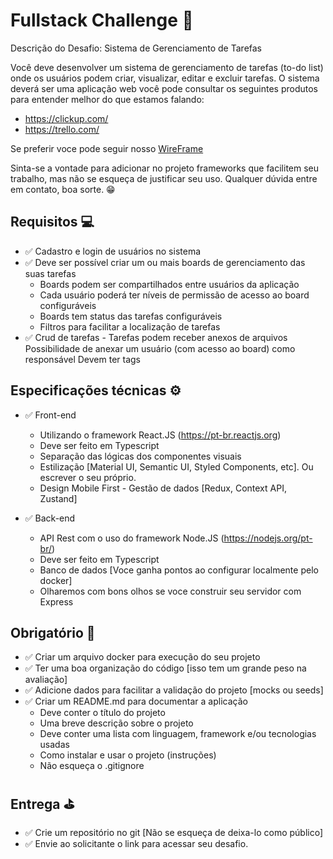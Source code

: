# Fullstack Challenge 🚀

Descrição do Desafio: Sistema de Gerenciamento de Tarefas

Você deve desenvolver um sistema de gerenciamento de tarefas (to-do list) onde os usuários podem criar, visualizar, editar e excluir tarefas. O sistema deverá ser uma aplicação web você pode consultar os seguintes produtos para entender melhor do que estamos falando:

- https://clickup.com/
- https://trello.com/

Se preferir voce pode seguir nosso [WireFrame](https://whimsical.com/task-manager-test-application-8YknxAbZzFFDMvEzZHLpzu)

Sinta-se a vontade para adicionar no projeto frameworks que facilitem seu trabalho, mas não se esqueça de justificar seu uso.
Qualquer dúvida entre em contato, boa sorte. 😁

## Requisitos 💻

- ✅ Cadastro e login de usuários no sistema
- ✅ Deve ser possível criar um ou mais boards de gerenciamento das suas tarefas
  - Boards podem ser compartilhados entre usuários da aplicação
  - Cada usuário poderá ter níveis de permissão de acesso ao board configuráveis
  - Boards tem status das tarefas configuráveis
  - Filtros para facilitar a localização de tarefas
- ✅ Crud de tarefas - Tarefas podem receber anexos de arquivos
  Possibilidade de anexar um usuário (com acesso ao board) como responsável
  Devem ter tags

## Especificações técnicas ⚙

- ✅ Front-end

  - Utilizando o framework React.JS (https://pt-br.reactjs.org)
  - Deve ser feito em Typescript
  - Separação das lógicas dos componentes visuais
  - Estilização [Material UI, Semantic UI, Styled Components, etc]. Ou escrever o seu próprio.
  - Design Mobile First - Gestão de dados [Redux, Context API, Zustand]

- ✅ Back-end
  - API Rest com o uso do framework Node.JS (https://nodejs.org/pt-br/)
  - Deve ser feito em Typescript
  - Banco de dados [Voce ganha pontos ao configurar localmente pelo docker]
  - Olharemos com bons olhos se voce construir seu servidor com Express

## Obrigatório 🔎

- ✅ Criar um arquivo docker para execução do seu projeto
- ✅ Ter uma boa organização do código [isso tem um grande peso na avaliação]
- ✅ Adicione dados para facilitar a validação do projeto [mocks ou seeds]
- ✅ Criar um README.md para documentar a aplicação
  - Deve conter o título do projeto
  - Uma breve descrição sobre o projeto
  - Deve conter uma lista com linguagem, framework e/ou tecnologias usadas
  - Como instalar e usar o projeto (instruções)
  - Não esqueça o .gitignore

## Entrega ⛳

- ✅ Crie um repositório no git [Não se esqueça de deixa-lo como público]
- ✅ Envie ao solicitante o link para acessar seu desafio.
